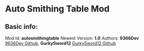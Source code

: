 # Auto Smithing Table Mod

## Basic info:
Mod Id: **autosmithingtable**
Newest Version: **1.0**
Authors: **9366Dev** [9636Dev Github](https://github.com/hw9636), **GurkySword12** [GurkySword12 Github](https://github.com/gurkysword12)
